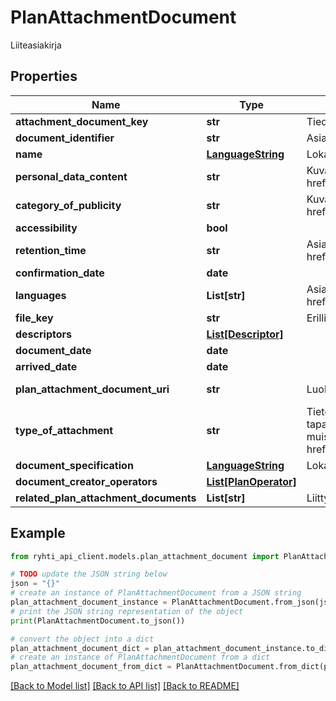 # PlanAttachmentDocument

Liiteasiakirja

## Properties

Name | Type | Description | Notes
------------ | ------------- | ------------- | -------------
**attachment_document_key** | **str** | Tiedon tuottajatahon tietojärjestelmän generoima kohteen versioriippumaton tunnus | 
**document_identifier** | **str** | Asiakirjan pysyvä tunnus, esim. diaarinumero tai muu dokumentinhallinnan tunnus. | 
**name** | [**LanguageString**](LanguageString.md) | Lokalisoitu merkkijono-luokka eri kielille. Lisää vähintään yksi kieli. | 
**personal_data_content** | **str** | Kuvaa asiakirjan henkilötietosisällön. Käytetään koodistoa &lt;a href&#x3D;\&quot;http://uri.suomi.fi/codelist/rytj/henkilotietosisalto\&quot;&gt;http://uri.suomi.fi/codelist/rytj/henkilotietosisalto&lt;/a&gt; | 
**category_of_publicity** | **str** | Kuvaa asiakirjan julkisuusluokan. Käytetään koodistoa &lt;a href&#x3D;\&quot;http://uri.suomi.fi/codelist/rytj/julkisuus\&quot;&gt;http://uri.suomi.fi/codelist/rytj/julkisuus&lt;/a&gt; | 
**accessibility** | **bool** |  | 
**retention_time** | **str** | Asiakirjan säilytysaika vuosina ennen sen hävittämistä. Käytetään koodistoa &lt;a href&#x3D;\&quot;http://uri.suomi.fi/codelist/rytj/sailytysaika\&quot;&gt;http://uri.suomi.fi/codelist/rytj/sailytysaika&lt;/a&gt; | 
**confirmation_date** | **date** |  | [optional] 
**languages** | **List[str]** | Asiakirjan kieli tai sisältämät kielet. Käytetään koodistoa &lt;a href&#x3D;\&quot;http://uri.suomi.fi/codelist/rytj/ryhtikielet\&quot;&gt;http://uri.suomi.fi/codelist/rytj/ryhtikielet&lt;/a&gt; | 
**file_key** | **str** | Erillisen rajapinnan kautta tallennetun tiedoston avain. | 
**descriptors** | [**List[Descriptor]**](Descriptor.md) |  | [optional] 
**document_date** | **date** |  | 
**arrived_date** | **date** |  | [optional] 
**plan_attachment_document_uri** | **str** | Luokan pysyvä URI -muotoinen viittaustunniste (https://uri.rakennetunymparistontietojarjestelma.fi/planattachmentdocument/{guid}) | [optional] [readonly] 
**type_of_attachment** | **str** | Tieto, joka kuvaa tuotettavan asiakirjan lajia. Asiakirjoja tuotetaan yleensä asiankäsittelyyn liittyvissä yksittäisissä toimissa tai tapahtumissa (toimenpide).  Asiakirjatyyppi noudattaa yhteistä luokitusta/koodistoa, esimerkkejä arvoille ovat raportti, päätös, ilmoitus, muistio, tiedote...  Käytetään koodistoa &lt;a href&#x3D;\&quot;http://uri.suomi.fi/codelist/rytj/RY_AsiakirjanLaji_YKAK\&quot;&gt;http://uri.suomi.fi/codelist/rytj/RY_AsiakirjanLaji_YKAK&lt;/a&gt; | 
**document_specification** | [**LanguageString**](LanguageString.md) | Lokalisoitu merkkijono-luokka eri kielille. Lisää vähintään yksi kieli. | [optional] 
**document_creator_operators** | [**List[PlanOperator]**](PlanOperator.md) |  | [optional] 
**related_plan_attachment_documents** | **List[str]** | Liittyvät asiakirjat | [optional] 

## Example

```python
from ryhti_api_client.models.plan_attachment_document import PlanAttachmentDocument

# TODO update the JSON string below
json = "{}"
# create an instance of PlanAttachmentDocument from a JSON string
plan_attachment_document_instance = PlanAttachmentDocument.from_json(json)
# print the JSON string representation of the object
print(PlanAttachmentDocument.to_json())

# convert the object into a dict
plan_attachment_document_dict = plan_attachment_document_instance.to_dict()
# create an instance of PlanAttachmentDocument from a dict
plan_attachment_document_from_dict = PlanAttachmentDocument.from_dict(plan_attachment_document_dict)
```
[[Back to Model list]](../README.md#documentation-for-models) [[Back to API list]](../README.md#documentation-for-api-endpoints) [[Back to README]](../README.md)


